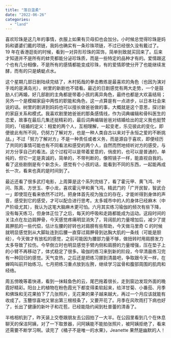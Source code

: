 ```yaml
---
title: "落日温柔"
date: "2022-06-26"
categories: 
  - "land"
---
```


喜欢珍珠是这几年的事情，衣服上如果有贝母扣也会加分。小时候总觉得珍珠是妈妈和婆婆们戴的项链，我妈也确实有一条珍珠项链，不过已经很久没有戴过了。19 年在香港逛街的时候，看到一对异形珍珠的耳饰，简单别致就买回来了。后来才知道并不是所有的蚌壳都能分泌珍珠质，而是一些特定的品种才有的。爱情跟这个也有几分相像，不是所有的感情都能变成珍珠，有的爱情即使分开了也能继续发酵，而有的只是蜻蜓点水。  
  
这个星期几部日剧陆续完结了，木村拓哉的拳击教练是最喜欢的角色（也因为演对手戏的是满岛光），树里的新剧也不错看。最近的日剧感觉有两大走势，一个是鼓励人们再婚，好几部剧的主角都是带着小孩的离异角色，最终也都是大欢喜结局；另外一个是模糊家庭中两性的职能和角色，这一点算是有一点进步，以日本社会来说的话。树里的剧讲到妈妈也可以擅长做爸爸做的事，大概就是这个意思，探讨新的家庭关系和模式。我喜欢剧里她爸爸的那条感情线，作为词典编辑和骨科医生的恋爱，故事在最后几集还挺精彩的，最后词典编辑爸爸对结婚给出的定义我也挺赞同的，「结婚的定义：相爱的两个人，互相理解，一起变老，乐见彼此的变化，即便彼此有所不同，仍努力了解对方，也是一种人类自古以来对于永恒之爱的不断挑战。」不过「努力了解对方」不是一种责任或者义务，而是源自于喜欢，即便经历了共同的事情可能也有不同看法和感受的两个人，自然而然地倾听对方的感受，与对方分享自己的看法。这个过程可以是带着爱意的，俏皮的，也可以是普通的，单纯的，但它一定是真诚的，简单的，不带判断的，像照镜子一样，能直视自我的。看了这些剧倒是有个新念头，感觉有个小孩的话，能看到不同的东西，一起能再成长一次，看来也真的是时间到了。  
  
最近还看了很多武打电影，上周算是这个系列完结了，看了霍元甲、黄飞鸿、叶问、陈真、方世玉、李小龙，喜欢霍元甲和黄飞鸿，精武门的「广开民智，智武合一」即使现在看来依然不过时。把身体首先视为独立的存在，才能听得到身体的声音，感受到它的感受，才可以配合进行思考。太多城市中的人的身体已经麻木（中产阶级尤其），我认为这笔大脑麻木更可怕。六月其实练习瑜伽的频次有些下降，没有每天练习，但身体正位了之后，每天的呼吸和走路都能成为运动。这段时间的关注点在左边肩胛骨，今天感觉疼痛明显消失了，背阔肌的力量增加后，减少了提肩胛肌的一些代偿，估计左腰的好转也对肩膀有些帮助，今天做马里奇 C 的时候就明显感觉到从大脚趾连到后腰一直穿过肩胛骨到达胸大肌的一条线（可能是胆经），今天做才有放松的感觉，之前可能因为腰部力量不够，做扭转时用肩膀发力太多导致了拉伤。今早倒立时也明显感觉手臂内侧和肩膀的力量增强，压在垫子上的小臂不再移动了，体式稳定了很多。瑜伽的练习来到新的阶段，今早清晨练习完有一种回归的感觉。天气变热，之后还是把练习挪到清晨吧，争取跟今天一样，在蝉鸣叫前开始练习。七月把练习重点放到左胯，继续学习盆骨和腹部周围的肌肉和经络。  
  
周五傍晚等着快递，看到一抹鲑鱼色的云，尾巴拖着很长，走到窗边发现外面的晚霞好精彩。阳台上的植物在粉色霞光下都变得柔软起来，给洋甘菊、小番茄、月季和佛珠和无花果拍下了几张照片，无花果的果子越来越大，再过一个月应该就能有收成了。玉簪惊喜地又冒出第三根枝条了，又要开花了。月季在风吹雨打下病也好了，长出了健康的新叶子和花苞，已经能隐约闻到杜普蕾的清香了。  
  
半格相机到了，昨天装上交卷跟朋友去公园拍了一大半。在公园里看到几个在休息聊天的保洁阿姨，对了一下取景器，问阿姨能不能拍张照片，被阿姨拒绝了，看来还需要不断学习啊。读完了《橘子不是唯一的水果》，Jeanette 果然是幽默的人！
